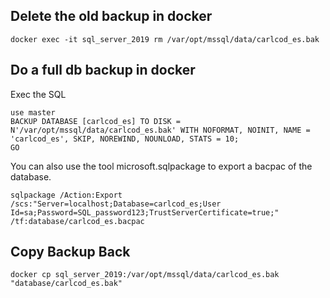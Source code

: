 ## Delete the old backup in docker

    docker exec -it sql_server_2019 rm /var/opt/mssql/data/carlcod_es.bak

## Do a full db backup in docker

Exec the SQL

    use master
    BACKUP DATABASE [carlcod_es] TO DISK = N'/var/opt/mssql/data/carlcod_es.bak' WITH NOFORMAT, NOINIT, NAME = 'carlcod_es', SKIP, NOREWIND, NOUNLOAD, STATS = 10;
    GO

You can also use the tool microsoft.sqlpackage to export a bacpac of the database. 

    sqlpackage /Action:Export /scs:"Server=localhost;Database=carlcod_es;User Id=sa;Password=SQL_password123;TrustServerCertificate=true;" /tf:database/carlcod_es.bacpac


## Copy Backup Back

    docker cp sql_server_2019:/var/opt/mssql/data/carlcod_es.bak "database/carlcod_es.bak"
